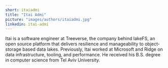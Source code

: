 ```yaml
---
short: itaiadmi
title: "Itai Admi"
picture: "images/authors/itaiadmi.jpg"
linkedin: itai-admi
---
```


Itai is a software engineer at Treeverse, the company behind lakeFS, an open source platform
that delivers resilience and manageability to object-storage based data lakes. Previously,
Itai worked at Microsoft and Ridge on data infrastructure, tooling, and performance. He received
his B.S. degree in computer science from Tel Aviv University.